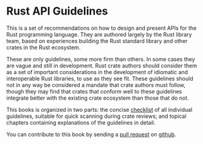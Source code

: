 # Rust API Guidelines

This is a set of recommendations on how to design and present APIs for
the Rust programming language. They are authored largely by the Rust
library team, based on experiences building the Rust standard library
and other crates in the Rust ecosystem.

These are only guidelines, some more firm than others. In some cases
they are vague and still in development. Rust crate authors should
consider them as a set of important considerations in the development
of idiomatic and interoperable Rust libraries, to use as they see
fit. These guidelines should not in any way be considered a mandate
that crate authors must follow, though they may find that crates that
conform well to these guidelines integrate better with the existing
crate ecosystem than those that do not.

This books is organized in two parts: the concise [checklist] of all
individual guidelines, suitable for quick scanning during crate
reviews; and topical chapters containing explanations of the
guidelines in detail.

You can contribute to this book by sending a [pull request] on [github].

[checklist]: checklist.html
[pull request]: https://help.github.com/articles/about-pull-requests/
[github]: https://github.com/rust-lang-nursery/api-guidelines
